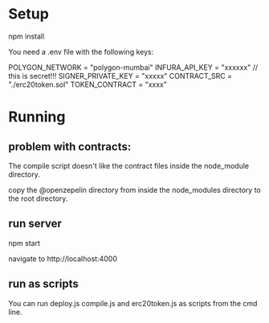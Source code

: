 
# Setup

npm install

You need a .env file with the following keys:

POLYGON_NETWORK = "polygon-mumbai"
INFURA_API_KEY = "xxxxxx"
// this is secret!!!
SIGNER_PRIVATE_KEY = "xxxxx"
CONTRACT_SRC = "./erc20token.sol"
TOKEN_CONTRACT = "xxxx"


# Running

## problem with contracts:

The compile script doesn't like the contract files inside the node_module
directory.

copy the @openzepelin directory from inside the node_modules directory to the
root directory.

## run server

npm start

navigate to http://localhost:4000

## run as scripts

You can run deploy.js compile.js and erc20token.js as scripts from the cmd line.


